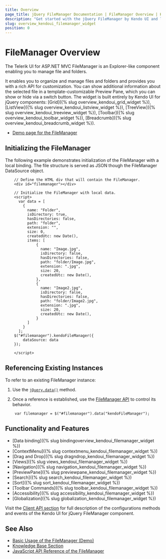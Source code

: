 ```yaml
---
title: Overview
page_title: jQuery FileManager Documentation | FileManager Overview | Kendo UI
description: "Get started with the jQuery FileManager by Kendo UI and learn how to create, initialize, and enable the widget."
slug: overview_kendoui_filemanager_widget
position: 0
---
```


# FileManager Overview

The Telerik UI for ASP.NET MVC FileManager is an Explorer-like component enabling you to manage file and folders. 

It enables you to organize and manage files and folders and provides you with a rich API for customization. You can show additional information about the selected file in a template-customizable Preview Pane, which you can show or hide via a switch button. The widget is built entirely by Kendo UI for jQuery components: [Grid]({% slug overview_kendoui_grid_widget %}), [ListView]({% slug overview_kendoui_listview_widget %}), [TreeView]({% slug overview_kendoui_treeview_widget %}), [Toolbar]({% slug overview_kendoui_toolbar_widget %}), [Breadcrumb]({% slug overview_kendoui_breadcrumb_widget %}). 

* [Demo page for the FileManager](http://demos.telerik.com/kendo-ui/filemanager/index)

## Initializing the FileManager

The following example demonstrates initialization of the FileManager with a local binding. The file structure is served as JSON though the FileManager DataSource object.

```dojo
    // Define the HTML div that will contain the FileManager.
    <div id="filemanager"></div>

    // Initialize the FileManager with local data.
    <script>
      var data = [
        {
          name: "Folder",
          isDirectory: true,
          hasDirectories: false,
          path: "folder",
          extension: "",
          size: 0,
          createdUtc: new Date(),
          items: [
              {
                name: "Image.jpg",
                isDirectory: false,
                hasDirectories: false,
                path: "folder/Image.jpg",
                extension: ".jpg",
                size: 20,
                createdUtc: new Date(),
              },
              {
                name: "Image2.jpg",
                isDirectory: false,
                hasDirectories: false,
                path: "folder/Image2.jpg",
                extension: ".jpg", 
                size: 20,
                createdUtc: new Date(),
              }
          ]        
        }
      ];
    $("#filemanager").kendoFileManager({               
        dataSource: data
    });     

    </script>
```
## Referencing Existing Instances

To refer to an existing FileManager instance:

1. Use the [`jQuery.data()`](http://api.jquery.com/jQuery.data/) method.
1. Once a reference is established, use the [FileManager API](/api/javascript/ui/filemanager) to control its behavior.

        var filemanager = $("#filemanager").data("kendoFileManager");

## Functionality and Features

* [Data binding]({% slug bindingoverview_kendoui_filemanager_widget %})
* [ContextMenu]({% slug contextmenu_kendoui_filemanager_widget %})
* [Drag and Drop]({% slug dragndrop_kendoui_filemanager_widget %})
* [Views]({% slug views_kendoui_filemanager_widget %})
* [Navigation]({% slug navigation_kendoui_filemanager_widget %})
* [PreviewPane]({% slug previewpane_kendoui_filemanager_widget %})
* [Search]({% slug search_kendoui_filemanager_widget %})
* [Sort]({% slug sort_kendoui_filemanager_widget %})
* [Toolbar Commands]({% slug toolbar_kendoui_filemanager_widget %})
* [Accessibility]({% slug accessibility_kendoui_filemanager_widget %})
* [Globalization]({% slug globalization_kendoui_filemanager_widget %})

Visit the [Client API section](/api/javascript/ui/filemanager) for full description of the configurations methods and events of the Kendo UI for jQuery FileManager component.

## See Also

* [Basic Usage of the FileManager (Demo)](https://demos.telerik.com/kendo-ui/filemanager/index)
* [Knowledge Base Section](/knowledge-base)
* [JavaScript API Reference of the FileManager](/api/javascript/ui/filemanager)
